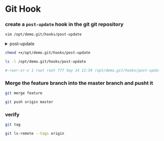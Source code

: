 # Git Hook

### create a `post-update` hook in the git git repository

```bash
vim /opt/demo.git/hooks/post-update
```

<details>
  <summary>post-update</summary>

```bash
#!/bin/bash
for refname in "$@"
do
    branch=$(echo "$refname" | cut -d/ -f3)
    if [ "$branch" == "master" ]; then
        current_date=$(date +"%Y-%m-%d")
        tag_name="release-$current_date"
        
        echo "Git post-update hook triggered for branch: $branch"
        echo "Creating a new tag: $tag_name"
        
        # Get the latest commit hash for the branch
        newrev=$(git rev-parse "$refname")
        
        # Actually create the tag
        git tag "$tag_name" "$newrev"
        
        if [ $? -eq 0 ]; then
            echo "Tag $tag_name created successfully on the bare repository."
        else
            echo "Failed to create tag $tag_name"
        fi
    fi
done
```

</details>

```bash
chmod +x/opt/demo.git/hooks/post-update

ls -l /opt/demo.git/hooks/post-update

#-rwxr-xr-x 1 root root 777 Sep 14 12:59 /opt/demo.git/hooks/post-update

```

### Merge the feature branch into the master branch and pusht it

```bash
git merge feature

git push origin master

```

### verify

```bash
git tag

git ls-remote --tags origin

```